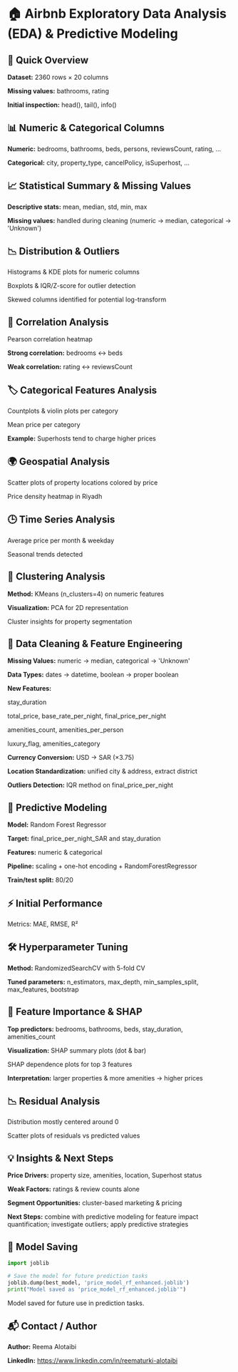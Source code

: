# 🏠 Airbnb Exploratory Data Analysis (EDA) & Predictive Modeling

## 🔹 Quick Overview

**Dataset:** 2360 rows × 20 columns

**Missing values:** bathrooms, rating

**Initial inspection:** head(), tail(), info()

## 📊 Numeric & Categorical Columns

**Numeric:** bedrooms, bathrooms, beds, persons, reviewsCount, rating, ...

**Categorical:** city, property_type, cancelPolicy, isSuperhost, ...

## 📈 Statistical Summary & Missing Values

**Descriptive stats:** mean, median, std, min, max

**Missing values:** handled during cleaning (numeric → median, categorical → 'Unknown')

## 📉 Distribution & Outliers

Histograms & KDE plots for numeric columns

Boxplots & IQR/Z-score for outlier detection

Skewed columns identified for potential log-transform

## 🔗 Correlation Analysis

Pearson correlation heatmap

**Strong correlation:** bedrooms ↔ beds

**Weak correlation:** rating ↔ reviewsCount

## 🏷️ Categorical Features Analysis

Countplots & violin plots per category

Mean price per category

**Example:** Superhosts tend to charge higher prices

## 🌍 Geospatial Analysis

Scatter plots of property locations colored by price

Price density heatmap in Riyadh

## 🕒 Time Series Analysis

Average price per month & weekday

Seasonal trends detected

## 🔢 Clustering Analysis

**Method:** KMeans (n_clusters=4) on numeric features

**Visualization:** PCA for 2D representation

Cluster insights for property segmentation

## 🧹 Data Cleaning & Feature Engineering

**Missing Values:** numeric → median, categorical → 'Unknown'

**Data Types:** dates → datetime, boolean → proper boolean

**New Features:**

stay_duration

total_price, base_rate_per_night, final_price_per_night

amenities_count, amenities_per_person

luxury_flag, amenities_category

**Currency Conversion:** USD → SAR (×3.75)

**Location Standardization:** unified city & address, extract district

**Outliers Detection:** IQR method on final_price_per_night

## 🤖 Predictive Modeling

**Model:** Random Forest Regressor

**Target:** final_price_per_night_SAR and stay_duration

**Features:** numeric & categorical

**Pipeline:** scaling + one-hot encoding + RandomForestRegressor

**Train/test split:** 80/20

## ⚡ Initial Performance

Metrics: MAE, RMSE, R²

## 🛠️ Hyperparameter Tuning

**Method:** RandomizedSearchCV with 5-fold CV

**Tuned parameters:** n_estimators, max_depth, min_samples_split, max_features, bootstrap

## 🌟 Feature Importance & SHAP

**Top predictors:** bedrooms, bathrooms, beds, stay_duration, amenities_count

**Visualization:** SHAP summary plots (dot & bar)

SHAP dependence plots for top 3 features

**Interpretation:** larger properties & more amenities → higher prices

## 📉 Residual Analysis

Distribution mostly centered around 0

Scatter plots of residuals vs predicted values

## 💡 Insights & Next Steps

**Price Drivers:** property size, amenities, location, Superhost status

**Weak Factors:** ratings & review counts alone

**Segment Opportunities:** cluster-based marketing & pricing

**Next Steps:** combine with predictive modeling for feature impact quantification; investigate outliers; apply predictive strategies

## 💾 Model Saving

```python
import joblib

# Save the model for future prediction tasks
joblib.dump(best_model, 'price_model_rf_enhanced.joblib')
print("Model saved as 'price_model_rf_enhanced.joblib'")

```

Model saved for future use in prediction tasks.

## 📬 Contact / Author

**Author:** Reema Alotaibi

**LinkedIn:** https://www.linkedin.com/in/reematurki-alotaibi
